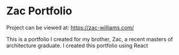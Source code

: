 # Zac Portfolio 

Project can be viewed at: https://zac-williams.com/

This is a portfolio I created for my brother, Zac, a recent masters of architecture graduate. I created this portfolio using React
